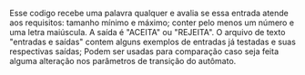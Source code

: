Esse codigo recebe uma palavra qualquer e avalia se essa entrada atende aos requisitos: 
tamanho mínimo e máximo; conter pelo menos um número e uma letra maiúscula. 
A saída é "ACEITA" ou "REJEITA". 
O arquivo de texto "entradas e saídas" contem alguns exemplos de entradas já testadas e suas respectivas saídas; Podem ser usadas para comparação caso seja feita alguma alteração nos parâmetros de transição do autômato.
